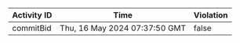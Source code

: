 | Activity ID | Time | Violation |
| --- | --- | --- |
| commitBid | Thu, 16 May 2024 07:37:50 GMT | false |